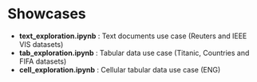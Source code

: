# Showcases
- **text_exploration.ipynb** : Text documents use case (Reuters and IEEE VIS datasets) 
- **tab_exploration.ipynb** : Tabular data use case  (Titanic, Countries and FIFA datasets)
- **cell_exploration.ipynb** : Cellular tabular data use case (ENG)
